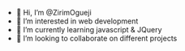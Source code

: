 - 👋 Hi, I’m @ZirimOgueji
- 👀 I’m interested in web development
- 🌱 I’m currently learning javascript & JQuery
- 💞️ I’m looking to collaborate on different projects


<!---
ZirimOgueji/ZirimOgueji is a ✨ special ✨ repository because its `README.md` (this file) appears on your GitHub profile.
You can click the Preview link to take a look at your changes.
--->
